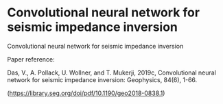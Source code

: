 # Convolutional neural network for seismic impedance inversion

Convolutional neural network for seismic impedance inversion

Paper reference:

Das, V., A. Pollack, U. Wollner, and T. Mukerji, 2019c, Convolutional neural network for seismic impedance inversion: Geophysics, 84(6), 1-66.

(https://library.seg.org/doi/pdf/10.1190/geo2018-0838.1)


